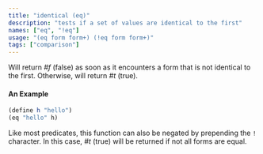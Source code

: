 ```yaml
---
title: "identical (eq)"
description: "tests if a set of values are identical to the first"
names: ["eq", "!eq"]
usage: "(eq form form+) (!eq form form+)"
tags: ["comparison"]
---
```


Will return _#f_ (false) as soon as it encounters a form that is not identical to the first. Otherwise, will return _#t_ (true).

#### An Example

```scheme
(define h "hello")
(eq "hello" h)
```

Like most predicates, this function can also be negated by prepending the `!` character. In this case, _#t_ (true) will be returned if not all forms are equal.
